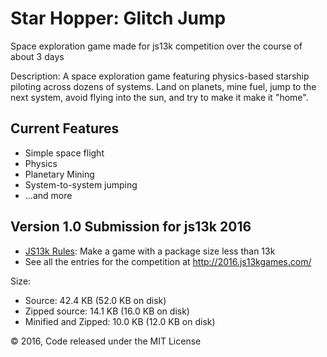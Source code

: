 # Star Hopper: Glitch Jump
Space exploration game made for js13k competition over the course of about 3 days

Description: A space exploration game featuring physics-based starship piloting across dozens of systems. Land on planets, mine fuel, jump to the next system, avoid flying into the sun, and try to make it make it "home".

## Current Features

* Simple space flight
* Physics
* Planetary Mining
* System-to-system jumping
* ...and more

## Version 1.0 Submission for js13k 2016

* [JS13k Rules](http://2016.js13kgames.com/#rules): Make a game with a package size less than 13k
* See all the entries for the competition at http://2016.js13kgames.com/

Size:
* Source: 42.4 KB (52.0 KB on disk)
* Zipped source: 14.1 KB (16.0 KB on disk)
* Minified and Zipped: 10.0 KB (12.0 KB on disk)



&copy; 2016, Code released under the MIT License
